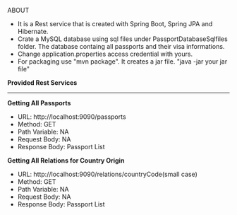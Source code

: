 ABOUT
* It is a Rest service that is created with Spring Boot, Spring JPA and Hibernate.
* Crate a MySQL database using sql files under PassportDatabaseSqlfiles folder. The database containg all passports and their visa informations.
* Change application.properties access credential with yours.
* For packaging use "mvn package". It creates a jar file. "java -jar your jar file"


**Provided Rest Services**
***********************************************************************************
**Getting All Passports**
* URL: http://localhost:9090/passports
* Method: GET
* Path Variable: NA
* Request Body: NA
* Response Body: Passport List

**Getting All Relations for Country Origin**
* URL: http://localhost:9090/relations/countryCode(small case)
* Method: GET
* Path Variable: NA
* Request Body: NA
* Response Body: Passport List

